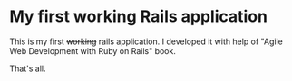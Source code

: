 # My first working Rails application #

This is my first ~~working~~ rails application. I developed it with help of "Agile Web Development with Ruby on Rails" book.

That's all.